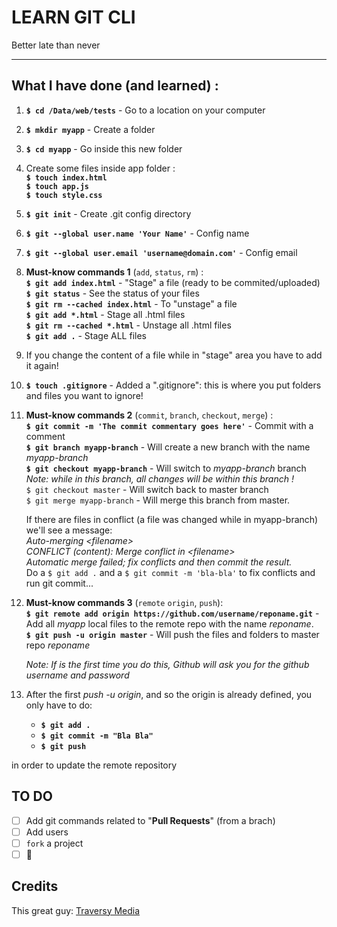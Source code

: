 # LEARN GIT CLI  
Better late than never

___

## What I have done (and learned) :
1. __`$ cd /Data/web/tests`__ - Go to a location on your computer
2. __`$ mkdir myapp`__ - Create a folder
3. __`$ cd myapp`__ - Go inside this new folder

4. Create some files inside app folder :  
   __`$ touch index.html`__  
   __`$ touch app.js`__  
   __`$ touch style.css`__

5. __`$ git init`__ - Create .git config directory
6. __`$ git --global user.name 'Your Name'`__ - Config name
7. __`$ git --global user.email 'username@domain.com'`__ - Config email

8. __Must-know commands 1__ (`add`, `status`, `rm`) :  
   __`$ git add index.html`__ - "Stage" a file (ready to be commited/uploaded)  
   __`$ git status`__ - See the status of your files  
   __`$ git rm --cached index.html`__ - To "unstage" a file  
   __`$ git add *.html`__ - Stage all .html files  
   __`$ git rm --cached *.html`__ - Unstage all .html files  
   __`$ git add .`__ - Stage ALL files  
9. If you change the content of a file while in "stage" area you have to add it again!

10. __`$ touch .gitignore`__ - Added a ".gitignore": this is where you put folders and files you want to ignore!

11. **Must-know commands 2**  (`commit`, `branch`, `checkout`, `merge`) :  
   __`$ git commit -m 'The commit commentary goes here'`__ - Commit with a comment  
   __`$ git branch myapp-branch`__ - Will create a new branch with the name *myapp-branch*  
   __`$ git checkout myapp-branch`__ - Will switch to *myapp-branch* branch  
   *Note: while in this branch, all changes will be within this branch !*  
   `$ git checkout master` - Will switch back to master branch  
   `$ git merge myapp-branch` - Will merge this branch from master.

      If there are files in conflict (a file was changed while in myapp-branch) we'll see a message:  
      *Auto-merging \<filename\>*  
      *CONFLICT (content): Merge conflict in \<filename\>*    
      *Automatic merge failed; fix conflicts and then commit the result.*  
      Do a `$ git add .` and a `$ git commit -m 'bla-bla'` to fix conflicts and run git commit...  

12. __Must-know commands 3__ (`remote` `origin`, `push`):  
    __`$ git remote add origin https://github.com/username/reponame.git`__ - Add all *myapp* local files to the remote repo with the name *reponame*.  
    __`$ git push -u origin master`__ - Will push the files and folders to master repo *reponame*

    *Note: If is the first time you do this, Github will ask you for the github username and password*  
    
13. After the first *push -u origin*, and so the origin is already defined, you only have to do:  
    * __`$ git add .`__
    * __`$ git commit -m "Bla Bla"`__
    * __`$ git push`__  

   in order to update the remote repository

## TO DO
   - [ ] Add git commands related to "**Pull Requests**" (from a brach)
   - [ ] Add users
   - [ ] `fork` a project
   - [ ] :metal:

## Credits
   This great guy: [Traversy Media](https://www.youtube.com/user/TechGuyWeb/)  